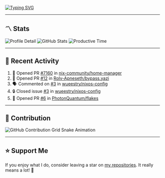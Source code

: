 [![Typing SVG](https://readme-typing-svg.demolab.com?font=&duration=2500&pause=100&center=true&vCenter=true&multiline=true&width=1000&height=60&lines=Hi+There!;Welcome+to+my+Github+profile+%F0%9F%91%8B)](https://git.io/typing-svg)

---

## 〽️ Stats

![Profile Detail](http://github-profile-summary-cards.vercel.app/api/cards/profile-details?username=phucleeuwu&theme=transparent)
![GitHub Stats](http://github-profile-summary-cards.vercel.app/api/cards/stats?username=phucleeuwu&theme=transparent)
![Productive Time](http://github-profile-summary-cards.vercel.app/api/cards/productive-time?username=phucleeuwu&theme=transparent&utcOffset=8)

---

## 📝 Recent Activity

<!--START_SECTION:activity-->
1. 💪 Opened PR [#7160](https://github.com/nix-community/home-manager/pull/7160) in [nix-community/home-manager](https://github.com/nix-community/home-manager)
2. 💪 Opened PR [#12](https://github.com/Rolv-Apneseth/bypass.yazi/pull/12) in [Rolv-Apneseth/bypass.yazi](https://github.com/Rolv-Apneseth/bypass.yazi)
3. 🗣 Commented on [#3](https://github.com/wueestry/nixos-config/issues/3#issuecomment-2921237500) in [wueestry/nixos-config](https://github.com/wueestry/nixos-config)
4. 🔒 Closed issue [#3](https://github.com/wueestry/nixos-config/issues/3) in [wueestry/nixos-config](https://github.com/wueestry/nixos-config)
5. 💪 Opened PR [#6](https://github.com/PhotonQuantum/flakes/pull/6) in [PhotonQuantum/flakes](https://github.com/PhotonQuantum/flakes)
<!--END_SECTION:activity-->

<!--START_SECTION:waka-->

<!--END_SECTION:waka-->

---

## 🐍 Contribution

<picture>
  <source media="(prefers-color-scheme: dark)" srcset="https://raw.githubusercontent.com/phucleeuwu/phucleeuwu/output/github-contribution-grid-snake-dark.svg">
  <source media="(prefers-color-scheme: light)" srcset="https://raw.githubusercontent.com/phucleeuwu/phucleeuwu/output/github-contribution-grid-snake.svg">
  <img alt="GitHub Contribution Grid Snake Animation" src="https://raw.githubusercontent.com/phucleeuwu/phucleeuwu/output/github-contribution-grid-snake.svg">
</picture>

---

## ⭐ Support Me

If you enjoy what I do, consider leaving a star on [my repositories](https://github.com/phucleeuwu?tab=repositories&type=source). It really means a lot! 💙
